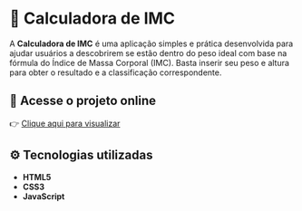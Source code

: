 # 💪 Calculadora de IMC

A **Calculadora de IMC** é uma aplicação simples e prática desenvolvida para ajudar usuários a descobrirem se estão dentro do peso ideal com base na fórmula do Índice de Massa Corporal (IMC). Basta inserir seu peso e altura para obter o resultado e a classificação correspondente.

## 🔗 Acesse o projeto online

👉 [Clique aqui para visualizar](https://calculadora-imc-lilac.vercel.app/)

## ⚙️ Tecnologias utilizadas

- **HTML5**  
- **CSS3**  
- **JavaScript**
